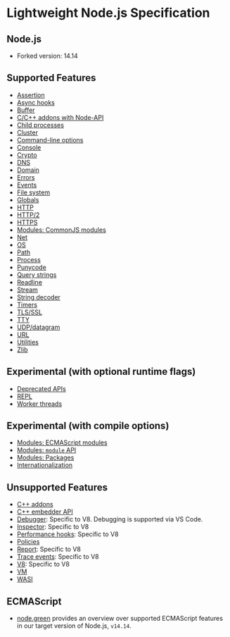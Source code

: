 # Lightweight Node.js Specification

## Node.js
  * Forked version: 14.14
## Supported Features
  * [Assertion](https://nodejs.org/dist/latest-v14.x/docs/api/assert.html)
  * [Async hooks](https://nodejs.org/dist/latest-v14.x/docs/api/async_hooks.html)
  * [Buffer](https://nodejs.org/dist/latest-v14.x/docs/api/buffer.html)
  * [C/C++ addons with Node-API](https://nodejs.org/dist/latest-v14.x/docs/api/n-api.html)
  * [Child processes](https://nodejs.org/dist/latest-v14.x/docs/api/child_process.html)
  * [Cluster](https://nodejs.org/dist/latest-v14.x/docs/api/cluster.html)
  * [Command-line options](https://nodejs.org/dist/latest-v14.x/docs/api/cli.html)
  * [Console](https://nodejs.org/dist/latest-v14.x/docs/api/console.html)
  * [Crypto](https://nodejs.org/dist/latest-v14.x/docs/api/crypto.html)
  * [DNS](https://nodejs.org/dist/latest-v14.x/docs/api/dns.html)
  * [Domain](https://nodejs.org/dist/latest-v14.x/docs/api/domain.html)
  * [Errors](https://nodejs.org/dist/latest-v14.x/docs/api/errors.html)
  * [Events](https://nodejs.org/dist/latest-v14.x/docs/api/events.html)
  * [File system](https://nodejs.org/dist/latest-v14.x/docs/api/fs.html)
  * [Globals](https://nodejs.org/dist/latest-v14.x/docs/api/globals.html)
  * [HTTP](https://nodejs.org/dist/latest-v14.x/docs/api/http.html)
  * [HTTP/2](https://nodejs.org/dist/latest-v14.x/docs/api/http2.html)
  * [HTTPS](https://nodejs.org/dist/latest-v14.x/docs/api/https.html)
  * [Modules: CommonJS modules](https://nodejs.org/dist/latest-v14.x/docs/api/modules.html)
  * [Net](https://nodejs.org/dist/latest-v14.x/docs/api/net.html)
  * [OS](https://nodejs.org/dist/latest-v14.x/docs/api/os.html)
  * [Path](https://nodejs.org/dist/latest-v14.x/docs/api/path.html)
  * [Process](https://nodejs.org/dist/latest-v14.x/docs/api/process.html)
  * [Punycode](https://nodejs.org/dist/latest-v14.x/docs/api/punycode.html)
  * [Query strings](https://nodejs.org/dist/latest-v14.x/docs/api/querystring.html)
  * [Readline](https://nodejs.org/dist/latest-v14.x/docs/api/readline.html)
  * [Stream](https://nodejs.org/dist/latest-v14.x/docs/api/stream.html)
  * [String decoder](https://nodejs.org/dist/latest-v14.x/docs/api/string_decoder.html)
  * [Timers](https://nodejs.org/dist/latest-v14.x/docs/api/timers.html)
  * [TLS/SSL](https://nodejs.org/dist/latest-v14.x/docs/api/tls.html)
  * [TTY](https://nodejs.org/dist/latest-v14.x/docs/api/tty.html)
  * [UDP/datagram](https://nodejs.org/dist/latest-v14.x/docs/api/dgram.html)
  * [URL](https://nodejs.org/dist/latest-v14.x/docs/api/url.html)
  * [Utilities](https://nodejs.org/dist/latest-v14.x/docs/api/util.html)
  * [Zlib](https://nodejs.org/dist/latest-v14.x/docs/api/zlib.html)

## Experimental (with optional runtime flags)
  * [Deprecated APIs](https://nodejs.org/dist/latest-v14.x/docs/api/deprecations.html)
  * [REPL](https://nodejs.org/dist/latest-v14.x/docs/api/repl.html)
  * [Worker threads](https://nodejs.org/dist/latest-v14.x/docs/api/worker_threads.html)
## Experimental (with compile options)
  * [Modules: ECMAScript modules](https://nodejs.org/dist/latest-v14.x/docs/api/esm.html)
  * [Modules: `module` API](https://nodejs.org/dist/latest-v14.x/docs/api/module.html)
  * [Modules: Packages](https://nodejs.org/dist/latest-v14.x/docs/api/packages.html)
  * [Internationalization](https://nodejs.org/dist/latest-v14.x/docs/api/intl.html)

## Unsupported Features
  * [C++ addons](https://nodejs.org/dist/latest-v14.x/docs/api/addons.html)
  * [C++ embedder API](https://nodejs.org/dist/latest-v14.x/docs/api/embedding.html)
  * [Debugger](https://nodejs.org/dist/latest-v14.x/docs/api/debugger.html): Specific to V8. Debugging is supported via VS Code.
  * [Inspector](https://nodejs.org/dist/latest-v14.x/docs/api/inspector.html): Specific to V8
  * [Performance hooks](https://nodejs.org/dist/latest-v14.x/docs/api/perf_hooks.html): Specific to V8
  * [Policies](https://nodejs.org/dist/latest-v14.x/docs/api/policy.html)
  * [Report](https://nodejs.org/dist/latest-v14.x/docs/api/report.html): Specific to V8
  * [Trace events](https://nodejs.org/dist/latest-v14.x/docs/api/tracing.html): Specific to V8
  * [V8](https://nodejs.org/dist/latest-v14.x/docs/api/v8.html): Specific to V8
  * [VM](https://nodejs.org/dist/latest-v14.x/docs/api/vm.html)
  * [WASI](https://nodejs.org/dist/latest-v14.x/docs/api/wasi.html)

## ECMAScript
  * [node.green](https://node.green/) provides an overview over supported ECMAScript features in our target version of Node.js, `v14.14`.
